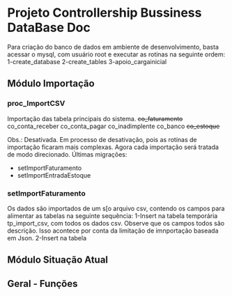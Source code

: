 # Projeto Controllership Bussiness DataBase Doc

Para criação do banco de dados em ambiente de desenvolvimento, basta acessar o mysql, com usuário root e executar as rotinas na seguinte ordem:
1-create_database
2-create_tables
3-apoio_cargainicial

## Módulo Importação

### proc_ImportCSV

Importação das tabela principais do sistema.
~~co_faturamento~~
co_conta_receber
co_conta_pagar
co_inadimplente
co_banco
~~co_estoque~~

Obs.: Desativada.
Em processo de desativação, pois as rotinas de importação ficaram mais complexas.
Agora cada importação será tratada de modo direcionado. Últimas migrações:
- setImportFaturamento
- setImportEntradaEstoque

### setImportFaturamento

Os dados são importados de um s[o arquivo csv, contendo os campos para alimentar as tabelas na seguinte sequência:
1-Insert na tabela temporária tp_import_csv, com todos os dados csv. 
    Observe que os campos todos são descrição. Isso acontece por conta da limitação de imnportação baseada em Json.
2-Insert na tabela 


## Módulo Situação Atual

## Geral - Funções